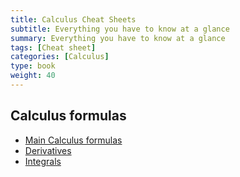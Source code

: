 ```yaml
---
title: Calculus Cheat Sheets
subtitle: Everything you have to know at a glance
summary: Everything you have to know at a glance
tags: [Cheat sheet]
categories: [Calculus]
type: book
weight: 40
---
```


## Calculus formulas

- [Main Calculus formulas](https://github.com/asalber/calculus-cheatsheet/raw/master/calculus-formulas-cheatsheet.pdf)
- [Derivatives](https://github.com/asalber/calculus-cheatsheet/raw/master/derivatives-cheatsheet.pdf)
- [Integrals](https://github.com/asalber/calculus-cheatsheet/raw/master/integrals-cheatsheet.pdf)
